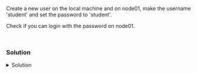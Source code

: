 Create a new user on the local machine and on node01, make the username 'student' and set the password to 'student'.

Check if you can login with the password on node01.

<br>

### Solution
<details>
<summary>Solution</summary>
First create the student user on the local machine and the remote machine.

```plain
useradd -s /bin/bash -m student
ssh node01 'useradd -s /bin/bash -m student'
```{{exec}}

Then setup the password (type student twice).
```plain
passwd student
```{{exec}}

And on the remote machine as well.
```plain
ssh node01 'passwd student'
```{{exec}}

Check if you can ssh to node01
```plain
ssh student@node01
```{{exec}}

And go back with exit
```plain
exit
```{{exec}}
</details>